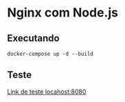 # Nginx com Node.js


## Executando
```shell
docker-compose up -d --build
```

## Teste
[Link de teste locahost:8080](http://localhost:8080/)